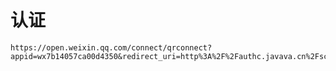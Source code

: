 # 认证


	https://open.weixin.qq.com/connect/qrconnect?appid=wx7b14057ca00d4350&redirect_uri=http%3A%2F%2Fauthc.javava.cn%2FscanQRCodeComplete&response_type=code&scope=snsapi_login&state=STATE#wechat_redirect
